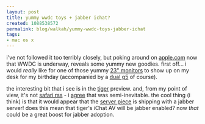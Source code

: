 ```yaml
--- 
layout: post
title: yummy wwdc toys + jabber ichat?
created: 1088538572
permalink: blog/walkah/yummy-wwdc-toys-jabber-ichat
tags: 
- mac os x
---
```

i've not followed it too terribly closely, but poking around on <a href="http://www.apple.com/">apple.com</a> now that WWDC is underway, reveals some yummy new goodies. first off... i would _really_ like for one of those yummy <a href="http://www.apple.com/displays/">23" monitors</a> to show up on my desk for my birthday (accompanied by a <a href="http://www.apple.com/powermac/">dual g5</a> of course).

the interesting bit that i see is in the <a href="http://www.apple.com/macosx/tiger/">tiger</a> preview. and, from my point of view, it's not <a href="http://www.apple.com/macosx/tiger/safari.html">safari rss</a> - i <a href="http://inessential.com/?comments=1&#38;postid=2872">agree</a> that was semi-inevitable. the cool thing (i think) is that it would appear that the <a href="http://www.apple.com/server/macosx/tiger/"> server piece</a> is shipping with a jabber server! does this mean that tiger's iChat AV will be jabber enabled? now _that_ could be a great boost for jabber adoption.
